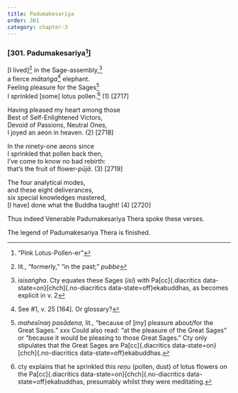 ```yaml
---
title: Padumakesariya
order: 301
category: chapter-3
---
```


### \[301. Padumakesariya[^1]\]

\[I lived\][^2] in the Sage-assembly,[^3]  
a fierce *mātaṅga*[^4] elephant.  
Feeling pleasure for the Sages[^5]  
I sprinkled \[some\] lotus pollen.[^6] (1) \[2717\]

Having pleased my heart among those  
Best of Self-Enlightened Victors,  
Devoid of Passions, Neutral Ones,  
I joyed an aeon in heaven. (2) \[2718\]

In the ninety-one aeons since  
I sprinkled that pollen back then,  
I’ve come to know no bad rebirth:  
that’s the fruit of flower-*pūjā*. (3) \[2719\]

The four analytical modes,  
and these eight deliverances,  
six special knowledges mastered,  
\[I have\] done what the Buddha taught! (4) \[2720\]

Thus indeed Venerable Padumakesariya Thera spoke these verses.

The legend of Padumakesariya Thera is finished.

[^1]: “Pink Lotus-Pollen-er”

[^2]: lit., “formerly,” “in the past;” *pubbe*

[^3]: *isisaṅgha*. Cty equates these Sages (*isi*) with Pa[cc]{.diacritics data-state=on}[chch]{.no-diacritics data-state=off}ekabuddhas, as becomes explicit in v. 2

[^4]: See \#1, v. 25 \[164\]. Or glossary?

[^5]: *mahesīnaŋ pasādena*, lit., “because of \[my\] pleasure about/for the Great Sages.” xxx Could also read: “at the pleasure of the Great Sages” or “because it would be pleasing to those Great Sages.” Cty only stipulates that the Great Sages are Pa[cc]{.diacritics data-state=on}[chch]{.no-diacritics data-state=off}ekabuddhas.

[^6]: cty explains that he sprinkled this *reṇu* (pollen, dust) of lotus flowers on the Pa[cc]{.diacritics data-state=on}[chch]{.no-diacritics data-state=off}ekabuddhas, presumably whilst they were meditating.
